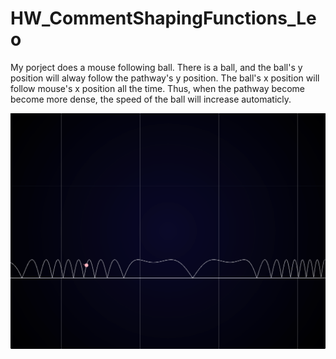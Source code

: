 # HW_CommentShapingFunctions_Leo

My porject does a mouse following ball.
There is a ball, and the ball's y position will alway follow the pathway's y position.
The ball's x position will follow mouse's x position all the time.
Thus, when the pathway become become more dense, the speed of the ball will increase automaticly.

![This is the screen shot of my project](https://github.com/Leo3600Liu/HW_CommentShapingFunctions_Leo/blob/master/assets/comment-shaping-functions.png)

